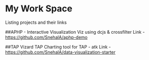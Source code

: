 # My Work Space
Listing projects and their links

##APHP - Interactive Visualization 
  Viz using dcjs & crossfilter 
  Link - https://github.com/SnehalA/aphp-demo
  
##TAP Vizard
  TAP Charting tool for TAP - atk
  Link - https://github.com/SnehalA/data-visualization-starter
  
  
